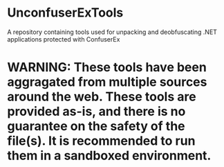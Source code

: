 # UnconfuserExTools
A repository containing tools used for unpacking and deobfuscating .NET applications protected with ConfuserEx

# WARNING: These tools have been aggragated from multiple sources around the web. These tools are provided as-is, and there is no guarantee on the safety of the file(s). It is recommended to run them in a sandboxed environment. 
